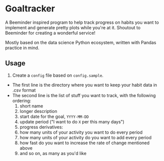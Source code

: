 # Goaltracker
A Beeminder inspired  program to help track progress on habits you want to implement
and generate pretty plots while you're at it. Shoutout to Beeminder for creating a wonderful service!

Mostly based on the data science Python ecosystem, written with Pandas practice in mind.

## Usage
1. Create a `config` file based on `config.sample`.
  * The first line is the directory where you want to keep your habit data in .csv format
  * The second line is the list of stuff you want to track, with the following ordering:
    1. short name
    2. longer description
    3. start date for the goal, `YYYY-MM-DD`
    4. update period ("I want to do `X` per this many days")
    5. progress derivatives:
      1. how many units of your activity you want to do every period
      2. how many units of your activity do you want to add every period
      3. how fast do you want to increase the rate of change mentioned above
      4. and so on, as many as you'd like
